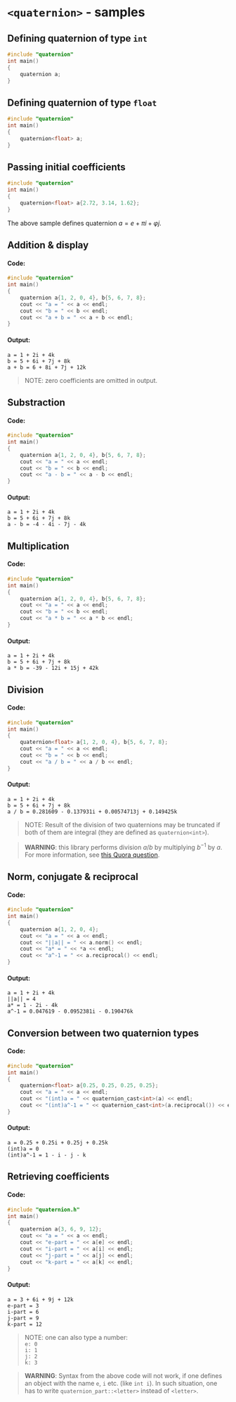 # `<quaternion>` - samples

## Defining quaternion of type `int`

```cpp
#include "quaternion"
int main()
{
    quaternion a;
}
```

## Defining quaternion of type `float`

```cpp
#include "quaternion"
int main()
{
    quaternion<float> a;
}
```

## Passing initial coefficients

```cpp
#include "quaternion"
int main()
{
    quaternion<float> a{2.72, 3.14, 1.62};
}
```

The above sample defines quaternion $a = e + \pi i + \varphi j$.

## Addition & display

#### Code:

```cpp
#include "quaternion"
int main()
{
    quaternion a{1, 2, 0, 4}, b{5, 6, 7, 8};
    cout << "a = " << a << endl;
    cout << "b = " << b << endl;
    cout << "a + b = " << a + b << endl;
}
```

#### Output:

```
a = 1 + 2i + 4k
b = 5 + 6i + 7j + 8k
a + b = 6 + 8i + 7j + 12k
```

> NOTE: zero coefficients are omitted in output.

## Substraction

#### Code:

```cpp
#include "quaternion"
int main()
{
    quaternion a{1, 2, 0, 4}, b{5, 6, 7, 8};
    cout << "a = " << a << endl;
    cout << "b = " << b << endl;
    cout << "a - b = " << a - b << endl;
}
```

#### Output:

```
a = 1 + 2i + 4k
b = 5 + 6i + 7j + 8k
a - b = -4 - 4i - 7j - 4k
```

## Multiplication

#### Code:

```cpp
#include "quaternion"
int main()
{
    quaternion a{1, 2, 0, 4}, b{5, 6, 7, 8};
    cout << "a = " << a << endl;
    cout << "b = " << b << endl;
    cout << "a * b = " << a * b << endl;
}
```

#### Output:

```
a = 1 + 2i + 4k
b = 5 + 6i + 7j + 8k
a * b = -39 - 12i + 15j + 42k
```

## Division

#### Code:

```cpp
#include "quaternion"
int main()
{
    quaternion<float> a{1, 2, 0, 4}, b{5, 6, 7, 8};
    cout << "a = " << a << endl;
    cout << "b = " << b << endl;
    cout << "a / b = " << a / b << endl;
}
```

#### Output:

```
a = 1 + 2i + 4k
b = 5 + 6i + 7j + 8k
a / b = 0.281609 - 0.137931i + 0.00574713j + 0.149425k
```
> NOTE: Result of the division of two quaternions may be truncated if both of them are integral (they are defined as `quaternion<int>`).

> **WARNING**: this library performs division $a/b$ by multiplying $b^{-1}$ by $a$. For more information, see [this Quora question](https://www.quora.com/What-are-quaternions-and-can-you-multiply-and-divide-them).

## Norm, conjugate & reciprocal

#### Code:

```cpp
#include "quaternion"
int main()
{
    quaternion a{1, 2, 0, 4};
    cout << "a = " << a << endl;
    cout << "||a|| = " << a.norm() << endl;
    cout << "a* = " << *a << endl;
    cout << "a^-1 = " << a.reciprocal() << endl;
}
```

#### Output:

```
a = 1 + 2i + 4k
||a|| = 4
a* = 1 - 2i - 4k
a^-1 = 0.047619 - 0.0952381i - 0.190476k
```

## Conversion between two quaternion types

#### Code:

```cpp
#include "quaternion"
int main()
{
    quaternion<float> a{0.25, 0.25, 0.25, 0.25};
    cout << "a = " << a << endl;
    cout << "(int)a = " << quaternion_cast<int>(a) << endl;
    cout << "(int)a^-1 = " << quaternion_cast<int>(a.reciprocal()) << endl;
}
```

#### Output:

```
a = 0.25 + 0.25i + 0.25j + 0.25k
(int)a = 0
(int)a^-1 = 1 - i - j - k
```

## Retrieving coefficients

#### Code:

```cpp
#include "quaternion.h"
int main()
{
    quaternion a{3, 6, 9, 12};
    cout << "a = " << a << endl;
    cout << "e-part = " << a[e] << endl;
    cout << "i-part = " << a[i] << endl;
    cout << "j-part = " << a[j] << endl;
    cout << "k-part = " << a[k] << endl;
}
```

#### Output:

```
a = 3 + 6i + 9j + 12k
e-part = 3
i-part = 6
j-part = 9
k-part = 12
```

> NOTE: one can also type a number: <br> `e: 0` <br> `i: 1` <br> `j: 2` <br> `k: 3`

> **WARNING**: Syntax from the above code will not work, if one defines an object with the name `e`, `i` etc. (like `int i`). In such situation, one has to write `quaternion_part::<letter>` instead of `<letter>`.